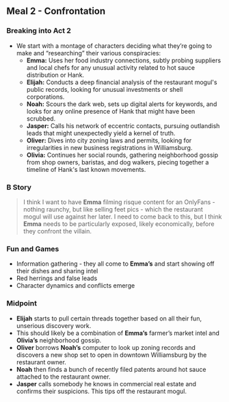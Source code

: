 ## Meal 2 - Confrontation
### Breaking into Act 2
* We start with a montage of characters deciding what they’re going to make and “researching” their various conspiracies:
    * **Emma:** Uses her food industry connections, subtly probing suppliers and local chefs for any unusual activity related to hot sauce distribution or Hank.
    * **Elijah:** Conducts a deep financial analysis of the restaurant mogul's public records, looking for unusual investments or shell corporations.
    * **Noah:** Scours the dark web, sets up digital alerts for keywords, and looks for any online presence of Hank that might have been scrubbed.
    * **Jasper:** Calls his network of eccentric contacts, pursuing outlandish leads that might unexpectedly yield a kernel of truth.
    * **Oliver:** Dives into city zoning laws and permits, looking for irregularities in new business registrations in Williamsburg.
    * **Olivia:** Continues her social rounds, gathering neighborhood gossip from shop owners, baristas, and dog walkers, piecing together a timeline of Hank's last known movements.

### B Story
> I think I want to have **Emma** filming risque content for an OnlyFans - nothing raunchy, but like selling feet pics - which the restaurant mogul will use against her later. I need to come back to this, but I think **Emma** needs to be particularly exposed, likely economically, before they confront the villain.

### Fun and Games
* Information gathering - they all come to **Emma’s** and start showing off their dishes and sharing intel
* Red herrings and false leads
* Character dynamics and conflicts emerge

### Midpoint
* **Elijah** starts to pull certain threads together based on all their fun, unserious discovery work.
* This should likely be a combination of **Emma’s** farmer’s market intel and **Olivia’s** neighborhood gossip.
* **Oliver** borrows **Noah’s** computer to look up zoning records and discovers a new shop set to open in downtown Williamsburg by the restaurant owner.
* **Noah** then finds a bunch of recently filed patents around hot sauce attached to the restaurant owner.
* **Jasper** calls somebody he knows in commercial real estate and confirms their suspicions. This tips off the restaurant mogul.
